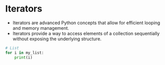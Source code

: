 # Iterators

* Iterators are advanced Python concepts that allow for efficient looping and memory management.
* Iterators provide a way to access elements of a collection sequentially without exposing the underlying structure.

```python
# List
for i in my_list:
    print(i)


```

